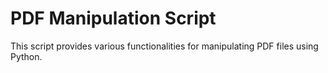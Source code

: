 # PDF Manipulation Script
 This script provides various functionalities for manipulating PDF files using Python.

